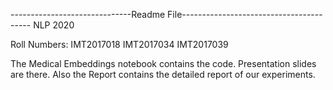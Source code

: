 ------------------------------Readme File----------------------------------------
NLP 2020

Roll Numbers:
IMT2017018
IMT2017034
IMT2017039


The Medical Embeddings notebook contains the code. Presentation slides are there. Also the Report contains the detailed report of our experiments.
